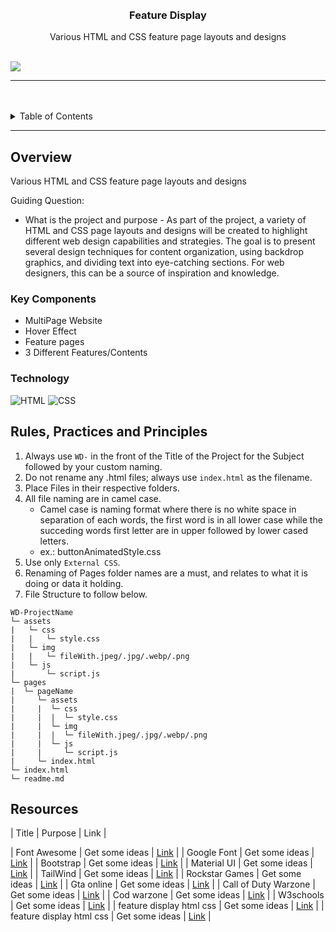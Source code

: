 <a name="readme-top">

<br/>

<br />
<div align="center">
  <a href="https://github.com/GodwinAblao">

  </a>

  <h3 align="center">Feature Display</h3>
</div>

<div align="center">
  Various HTML and CSS feature page layouts and designs
</div>

<br />


![](https://visit-counter.vercel.app/counter.png?page=GodwinAblao/WD-seatwork4)

---

<br />
<br />


<details>
  <summary>Table of Contents</summary>
  <ol>
    <li>
      <a href="#overview">Overview</a>
      <ol>
        <li>
          <a href="#key-components">Key Components</a>
        </li>
        <li>
          <a href="#technology">Technology</a>
        </li>
      </ol>
    </li>
    <li>
      <a href="#rule,-practices-and-principles">Rules, Practices and Principles</a>
    </li>
    <li>
      <a href="#resources">Resources</a>
    </li>
  </ol>
</details>

---

## Overview


<!-- The following are just sample -->
Various HTML and CSS feature page layouts and designs

Guiding Question:
- What is the project and purpose - As part of the project, a variety of HTML and CSS page layouts and designs will be created to highlight different web design capabilities and strategies. The goal is to present several design techniques for content organization, using backdrop graphics, and dividing text into eye-catching sections. For web designers, this can be a source of inspiration and knowledge.

### Key Components

<!-- The following are just sample -->
- MultiPage Website
- Hover Effect
- Feature pages
- 3 Different Features/Contents


### Technology

![HTML](https://img.shields.io/badge/HTML-E34F26?style=for-the-badge&logo=html5&logoColor=white)
![CSS](https://img.shields.io/badge/CSS-1572B6?style=for-the-badge&logo=css3&logoColor=white)


## Rules, Practices and Principles
1. Always use `WD-` in the front of the Title of the Project for the Subject followed by your custom naming.
2. Do not rename any .html files; always use `index.html` as the filename.
3. Place Files in their respective folders.
4. All file naming are in camel case.
   - Camel case is naming format where there is no white space in separation of each words, the first word is in all lower case while the succeding words first letter are in upper followed by lower cased letters.
   - ex.: buttonAnimatedStyle.css
5. Use only `External CSS`.
6. Renaming of Pages folder names are a must, and relates to what it is doing or data it holding.
7. File Structure to follow below.

```
WD-ProjectName
└─ assets
|   └─ css
|   |   └─ style.css
|   └─ img
|   |   └─ fileWith.jpeg/.jpg/.webp/.png
|   └─ js
|       └─ script.js
└─ pages
|  └─ pageName
|     └─ assets
|     |  └─ css
|     |  |  └─ style.css
|     |  └─ img
|     |  |  └─ fileWith.jpeg/.jpg/.webp/.png
|     |  └─ js
|     |     └─ script.js
|     └─ index.html
└─ index.html
└─ readme.md
```

## Resources
| Title | Purpose | Link |

| Font Awesome | Get some ideas | [Link](https://fontawesome.com/) |
| Google Font | Get some ideas | [Link](https://fonts.google.com/) |
| Bootstrap | Get some ideas | [Link](https://getbootstrap.com/) |
| Material UI | Get some ideas | [Link](https://mui.com/material-ui/) |
| TailWind | Get some ideas | [Link](https://tailwindcss.com/) |
| Rockstar Games | Get some ideas | [Link](https://www.rockstargames.com/gta-online) |
| Gta online | Get some ideas | [Link](https://www.google.com/search?sca_esv=e92a91eafa47dfb8&rlz=1C1CHZN_enPH1076PH1076&sxsrf=ADLYWIJ25T_ZsIAabGK5TlKmaETi3RMjcA:1719660678580&q=gta+online&udm=2&fbs=AEQNm0DPvcmG_nCbmwtBO9j6YBzM68ZanC7g01Skprhw5JoufUv28nkH7BlZuPSVPZEeFf4zEsryEwMB77hXASo0GX6kc7f0ImceuC_sjza6Vb-covmbyhpamE8nFdDBXPVPzJTQU7MBXAFnfR130LMIBhqrIsoOl8ieFfXS3GWSgLtJxTcf267Wv5rKKgyx7fFUGn8sBvvl1n7GOk6qRIkbzjH9GOGG3A&sa=X&ved=2ahUKEwj56oWf24CHAxX8jK8BHXBhAEwQtKgLegQIEBAB&biw=958&bih=952&dpr=1) |
| Call of Duty Warzone | Get some ideas | [Link](https://www.callofduty.com/warzone) |
| Cod warzone | Get some ideas | [Link](https://www.google.com/search?sca_esv=e92a91eafa47dfb8&rlz=1C1CHZN_enPH1076PH1076&sxsrf=ADLYWIImkc7YBwj9iV4TYw1apLjtmf-u3A:1719660789601&q=cod+warzone&udm=2&fbs=AEQNm0B8dVdIWR07uWWlg1TdKnNtA1cwMugrQsIKmAo5AEZHWRFlUeGLxYlhagMfUatSvHu3MSamP9Qd2SfjyZyVIdPFrZFmdorP0BQX-5QUvERZ7CgntLysKxPYR85LNkkQ-ODVQlzCBgHDwYGwBEtb1wyzIiqYOAGOFOhRLG73H-MUdJY1ZFjTgiSsk2gQgTHDHU_Mnn5ewYy4nGfZAENFgsXyYdMtYQ&sa=X&sqi=2&ved=2ahUKEwjZ-P3T24CHAxWdzTQHHS9yBa4QtKgLegQIDhAB&biw=958&bih=952&dpr=1) |
| W3schools | Get some ideas | [Link](https://www.w3schools.com/) |
| feature display html css | Get some ideas | [Link](https://www.youtube.com/results?search_query=feature+display+html+css) |
| feature display html css | Get some ideas | [Link](https://www.google.com/search?q=feature+display+html+css&rlz=1C1CHZN_enPH1076PH1076&oq=feature+display+html+css&gs_lcrp=EgZjaHJvbWUyBggAEEUYOTIGCAEQRRg8MgYIAhBFGDzSAQc5OTFqMGo3qAIAsAIA&sourceid=chrome&ie=UTF-8) |



